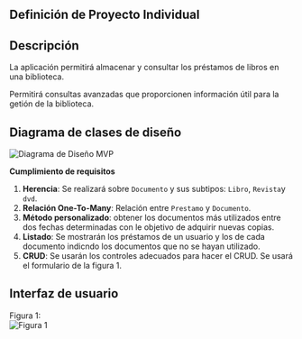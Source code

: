 ## Definición de Proyecto Individual

## Descripción
La aplicación permitirá almacenar y consultar los préstamos de libros en una biblioteca.  

Permitirá consultas avanzadas que proporcionen información útil para la getión de la biblioteca.

## Diagrama de clases de diseño

![Diagrama de Diseño MVP](https://git.institutomilitar.com/Fluqueta/practica-individual_-biblioteca_emad/-/wikis/EsquemaBiblioteca)



**Cumplimiento de requisitos**
1. **Herencia**: Se realizará sobre `Documento` y sus subtipos: `Libro`, `Revista`y `dvd`.
2. **Relación One-To-Many**: Relación entre ``Prestamo`` y `Documento`.
3. **Método personalizado**: obtener los documentos más utilizados entre dos fechas determinadas con le objetivo de adquirir nuevas copias.
4. **Listado**: Se mostrarán los préstamos de un usuario y los de cada documento indicndo los documentos que no se hayan utilizado.
5. **CRUD**: Se usarán los controles adecuados para hacer el CRUD. Se usará el formulario de la figura 1.


## Interfaz de usuario

Figura 1:  
![Figura 1](https://git.institutomilitar.com/Fluqueta/practica-individual_-biblioteca_emad/-/wikis/InterfaceBiblioteca)
